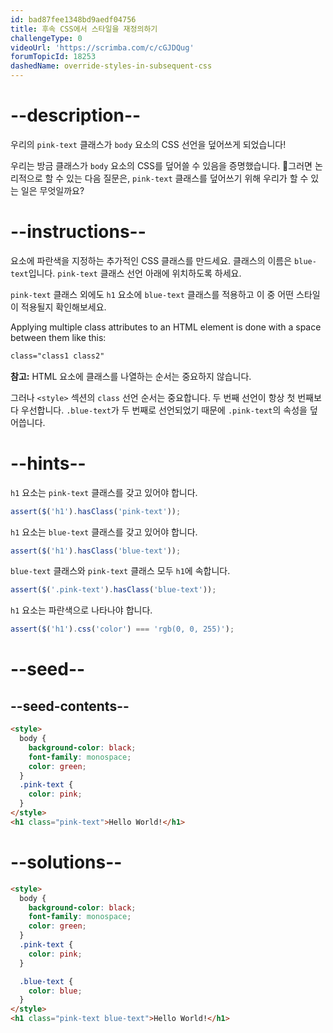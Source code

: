 ```yaml
---
id: bad87fee1348bd9aedf04756
title: 후속 CSS에서 스타일을 재정의하기
challengeType: 0
videoUrl: 'https://scrimba.com/c/cGJDQug'
forumTopicId: 18253
dashedName: override-styles-in-subsequent-css
---
```


# --description--

우리의 `pink-text` 클래스가 `body` 요소의 CSS 선언을 덮어쓰게 되었습니다!

우리는 방금 클래스가 `body` 요소의 CSS를 덮어쓸 수 있음을 증명했습니다. 그러면 논리적으로 할 수 있는 다음 질문은, `pink-text` 클래스를 덮어쓰기 위해 우리가 할 수 있는 일은 무엇일까요?

# --instructions--

요소에 파란색을 지정하는 추가적인 CSS 클래스를 만드세요. 클래스의 이름은 `blue-text`입니다. `pink-text` 클래스 선언 아래에 위치하도록 하세요.

`pink-text` 클래스 외에도 `h1` 요소에 `blue-text` 클래스를 적용하고 이 중 어떤 스타일이 적용될지 확인해보세요.

Applying multiple class attributes to an HTML element is done with a space between them like this:

```html
class="class1 class2"
```

**참고:** HTML 요소에 클래스를 나열하는 순서는 중요하지 않습니다.

그러나 `<style>` 섹션의 `class` 선언 순서는 중요합니다. 두 번째 선언이 항상 첫 번째보다 우선합니다. `.blue-text`가 두 번째로 선언되었기 때문에 `.pink-text`의 속성을 덮어씁니다.

# --hints--

`h1` 요소는 `pink-text` 클래스를 갖고 있어야 합니다.

```js
assert($('h1').hasClass('pink-text'));
```

`h1` 요소는 `blue-text` 클래스를 갖고 있어야 합니다.

```js
assert($('h1').hasClass('blue-text'));
```

`blue-text` 클래스와 `pink-text` 클래스 모두 `h1`에 속합니다.

```js
assert($('.pink-text').hasClass('blue-text'));
```

`h1` 요소는 파란색으로 나타나야 합니다.

```js
assert($('h1').css('color') === 'rgb(0, 0, 255)');
```

# --seed--

## --seed-contents--

```html
<style>
  body {
    background-color: black;
    font-family: monospace;
    color: green;
  }
  .pink-text {
    color: pink;
  }
</style>
<h1 class="pink-text">Hello World!</h1>
```

# --solutions--

```html
<style>
  body {
    background-color: black;
    font-family: monospace;
    color: green;
  }
  .pink-text {
    color: pink;
  }

  .blue-text {
    color: blue;
  }  
</style>
<h1 class="pink-text blue-text">Hello World!</h1>
```
